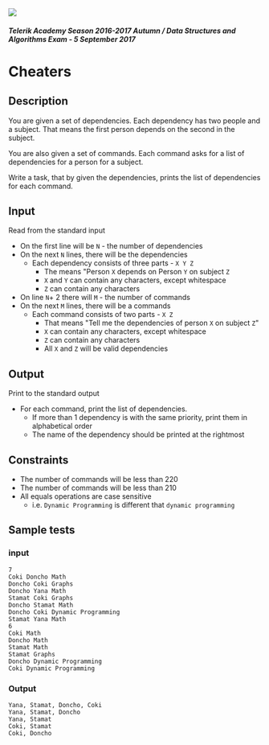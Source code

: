 <img src="https://raw.githubusercontent.com/TelerikAcademy/Common/master/logos/telerik-header-logo.png"/>

#### _Telerik Academy Season 2016-2017 Autumn / Data Structures and Algorithms Exam - 5 September 2017_
# Cheaters

## Description

You are given a set of dependencies. Each dependency has two people and a subject. That means the first person depends on the second in the subject.

You are also given a set of commands. Each command asks for a list of dependencies for a person for a subject.

Write a task, that by given the dependencies, prints the list of dependencies for each command.

## Input

Read from the standard input

- On the first line will be `N` - the number of dependencies
- On the next `N` lines, there will be the dependencies
  - Each dependency consists of three parts - `X Y Z`
    - The means "Person `X` depends on Person `Y` on subject `Z`
    - `X` and `Y` can contain any characters, except whitespace
    - `Z` can contain any characters
- On line `N`+ 2 there will `M` - the number of commands
- On the next `M` lines, there will be a commands
  - Each command consists of two parts - `X Z`
    - That means "Tell me the dependencies of person `X` on subject `Z`"
    - `X` can contain any characters, except whitespace
    - `Z` can contain any characters
    - All `X` and `Z` will be valid dependencies

## Output

Print to the standard output

- For each command, print the list of dependencies.
  - If more than 1 dependency is with the same priority, print them in alphabetical order
  - The name of the dependency should be printed at the rightmost

## Constraints

- The number of commands will be less than 2<super>20</super>
- The number of commands will be less than 2<super>10</super>
- All equals operations are case sensitive
  - i.e. `Dynamic Programming` is different that `dynamic programming`

## Sample tests

### input


```
7
Coki Doncho Math
Doncho Coki Graphs
Doncho Yana Math
Stamat Coki Graphs
Doncho Stamat Math
Doncho Coki Dynamic Programming
Stamat Yana Math
6
Coki Math
Doncho Math
Stamat Math
Stamat Graphs
Doncho Dynamic Programming
Coki Dynamic Programming
```

### Output

```
Yana, Stamat, Doncho, Coki
Yana, Stamat, Doncho
Yana, Stamat
Coki, Stamat
Coki, Doncho
```














</pre>
  </tr>  
</table>
